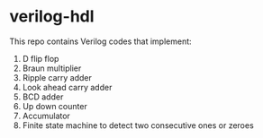 # verilog-hdl

This repo contains Verilog codes that implement:  
1. D flip flop  
2. Braun multiplier  
3. Ripple carry adder  
4. Look ahead carry adder  
5. BCD adder  
6. Up down counter  
7. Accumulator  
8. Finite state machine to detect two consecutive ones or zeroes  
